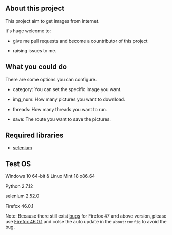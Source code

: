 ## About this project

This project aim to get images from internet.

It's huge welcome to:

- give me pull requests and become a countributor of this project

- raising issues to me.

## What you could do

There are some options you can configure.

- category: You can set the specific image you want.

- img_num: How many pictures you want to download.

- threads: How many threads you want to run.

- save: The route you want to save the pictures.

## Required libraries

- [selenium](https://github.com/SeleniumHQ/selenium)

## Test OS

Windows 10 64-bit & Linux Mint 18 x86_64

Python 2.7.12

selenium 2.52.0

Firefox 46.0.1

Note: Because there still exist [bugs](https://github.com/SeleniumHQ/selenium/issues/2645) for Firefox 47 and above version, please use [Firefox 46.0.1](https://ftp.mozilla.org/pub/firefox/releases/46.0.1/) and colse the auto update in the `about:config` to avoid the bug.
